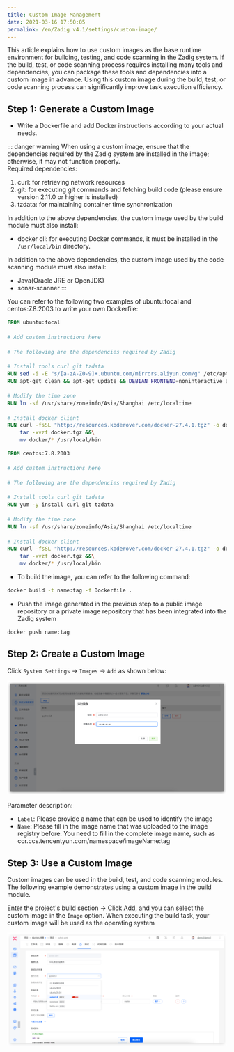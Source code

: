 ```yaml
---
title: Custom Image Management
date: 2021-03-16 17:50:05
permalink: /en/Zadig v4.1/settings/custom-image/
---
```


This article explains how to use custom images as the base runtime environment for building, testing, and code scanning in the Zadig system. If the build, test, or code scanning process requires installing many tools and dependencies, you can package these tools and dependencies into a custom image in advance. Using this custom image during the build, test, or code scanning process can significantly improve task execution efficiency.

## Step 1: Generate a Custom Image

- Write a Dockerfile and add Docker instructions according to your actual needs.

::: danger warning
When using a custom image, ensure that the dependencies required by the Zadig system are installed in the image; otherwise, it may not function properly.<br>
Required dependencies:
1. curl: for retrieving network resources
2. git: for executing git commands and fetching build code (please ensure version 2.11.0 or higher is installed)
3. tzdata: for maintaining container time synchronization

In addition to the above dependencies, the custom image used by the build module must also install:
- docker cli: for executing Docker commands, it must be installed in the `/usr/local/bin` directory.

In addition to the above dependencies, the custom image used by the code scanning module must also install:
- Java(Oracle JRE or OpenJDK)
- sonar-scanner
:::

You can refer to the following two examples of ubuntu:focal and centos:7.8.2003 to write your own Dockerfile:

```dockerfile
FROM ubuntu:focal

# Add custom instructions here

# The following are the dependencies required by Zadig

# Install tools curl git tzdata
RUN sed -i -E "s/[a-zA-Z0-9]+.ubuntu.com/mirrors.aliyun.com/g" /etc/apt/sources.list
RUN apt-get clean && apt-get update && DEBIAN_FRONTEND=noninteractive apt-get install -y curl git tzdata

# Modify the time zone
RUN ln -sf /usr/share/zoneinfo/Asia/Shanghai /etc/localtime

# Install docker client
RUN curl -fsSL "http://resources.koderover.com/docker-27.4.1.tgz" -o docker.tgz &&\
    tar -xvzf docker.tgz &&\
    mv docker/* /usr/local/bin
```

```dockerfile
FROM centos:7.8.2003

# Add custom instructions here

# The following are the dependencies required by Zadig

# Install tools curl git tzdata
RUN yum -y install curl git tzdata

# Modify the time zone
RUN ln -sf /usr/share/zoneinfo/Asia/Shanghai /etc/localtime

# Install docker client
RUN curl -fsSL "http://resources.koderover.com/docker-27.4.1.tgz" -o docker.tgz &&\
    tar -xvzf docker.tgz &&\
    mv docker/* /usr/local/bin
```

- To build the image, you can refer to the following command:

```bash
docker build -t name:tag -f Dockerfile .
```

- Push the image generated in the previous step to a public image repository or a private image repository that has been integrated into the Zadig system

```bash
docker push name:tag
```

## Step 2: Create a Custom Image

Click `System Settings` -> `Images` -> `Add` as shown below:

![Add a custom image](../../../_images/image_create.png)

Parameter description:
- `Label`: Please provide a name that can be used to identify the image
- `Name`: Please fill in the image name that was uploaded to the image registry before. You need to fill in the complete image name, such as ccr.ccs.tencentyun.com/namespace/imageName:tag

## Step 3: Use a Custom Image

Custom images can be used in the build, test, and code scanning modules. The following example demonstrates using a custom image in the build module.

Enter the project's build section -> Click Add, and you can select the custom image in the `Image` option. When executing the build task, your custom image will be used as the operating system

![Using a custom image](../../../_images/image_build_220.png)
